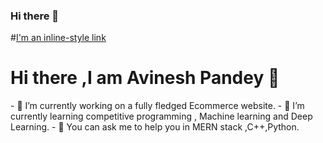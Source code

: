 ### Hi there 👋
<!-- # https://avineshpandey.netlify.app/ -->
#[I'm an inline-style link](https://avineshpandey.netlify.app/)
<!--
**avinesh2101/avinesh2101** is a ✨ _special_ ✨ repository because its `README.md` (this file) appears on your GitHub profile.

Here are some ideas to get you started:

- 🔭 I’m currently working on ...
</br>
- 🌱 I’m currently learning ...
- 👯 I’m looking to collaborate on ...
- 🤔 I’m looking for help with ...
- 💬 Ask me about ...
- 📫 How to reach me: ...
- 😄 Pronouns: ...
- ⚡ Fun fact: ...
-->
<h1 align-"center">Hi there ,I am Avinesh Pandey 👋</h1>
- 🔭 I’m currently working on a fully fledged  Ecommerce website.
- 🌱 I’m currently learning competitive programming , Machine learning and Deep Learning.
- 💬 You can ask me to help you in  MERN stack ,C++,Python.
